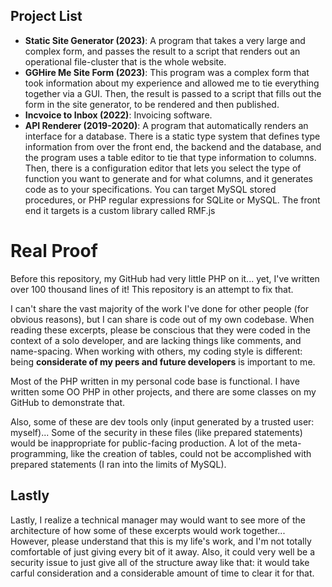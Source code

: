 <!DOCTYPE html>
<html>
<head></head>
<body>
<h2>Project List</h2>
<ul>
<li><b>Static Site Generator (2023)</b>: A program that takes a very large and complex form, and passes the result to a script that renders out an operational file-cluster that is the whole website.</li>
<li><b>GGHire Me Site Form (2023)</b>: This program was a complex form that took information about my experience and allowed me to tie everything together via a GUI. Then, the result is passed to a script that fills out the form in the site generator, to be rendered and then published.</li>
<li><b>Incvoice to Inbox (2022)</b>: Invoicing software. </li>
<li><b>API Renderer (2019-2020)</b>: A program that automatically renders an interface for a database. There is a static type system that defines type information from over
the front end, the backend and the database, and the program uses a table editor to tie that type information to columns. Then, there is a configuration editor
that lets you select the type of function you want to generate and for what columns, and it generates code as to your specifications. You can target MySQL stored procedures,
or PHP regular expressions for SQLite or MySQL. The front end it targets is a custom library called RMF.js</li>
</ul>
<h1>Real Proof</h1>
<p>
Before this repository, my GitHub had very little PHP on it... yet, I've written over 100 thousand lines of it! This repository is an attempt to fix that. 
</p>
<p>
I can't share the vast majority of the work I've done for other people (for obvious reasons), but I can share is code out of my own codebase. 
When reading these excerpts, please be conscious that they were coded in the context of a solo developer, and are lacking things like comments, and name-spacing. 
When working with others, my coding style is different: being <b>considerate of my peers and future developers</b> is important to me. 
</p>
<p>
Most of the PHP written in my personal code base is functional. 
I have written some OO PHP in other projects, and there are some classes on my GitHub to demonstrate that.
</p>
<p>
Also, some of these are dev tools only (input generated by a trusted user: myself)... 
Some of the security in these files (like prepared statements) would be inappropriate for public-facing production.
A lot of the meta-programming, like the creation of tables, could not be accomplished with prepared statements (I ran into the limits of MySQL). 
</p>
<h2>Lastly</h2>
<p>
Lastly, I realize a technical manager may would want to see more of the architecture of how some of these excerpts would work together...
However, please understand that this is my life's work, and I'm not totally comfortable of just giving every bit of it away.
Also, it could very well be a security issue to just give all of the structure away like that: 
it would take carful consideration and a considerable amount of time to clear it for that.
</p>
</body>
</html>
